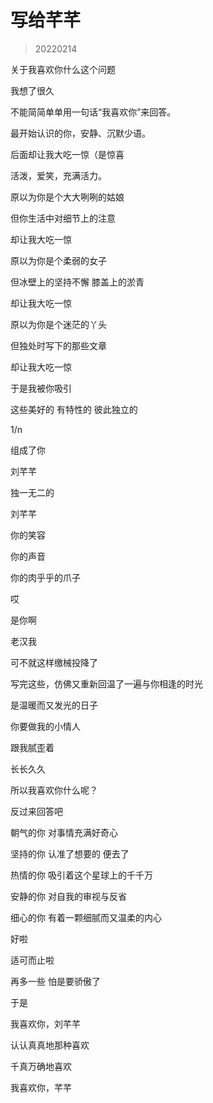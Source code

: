 # 写给芊芊
> 20220214

关于我喜欢你什么这个问题

我想了很久

不能简简单单用一句话“我喜欢你”来回答。

最开始认识的你，安静、沉默少语。

后面却让我大吃一惊（是惊喜

活泼，爱笑，充满活力。



原以为你是个大大咧咧的姑娘

但你生活中对细节上的注意

却让我大吃一惊

原以为你是个柔弱的女子

但冰壁上的坚持不懈 膝盖上的淤青

却让我大吃一惊

原以为你是个迷茫的丫头

但独处时写下的那些文章

却让我大吃一惊

于是我被你吸引

这些美好的 有特性的 彼此独立的

1/n

组成了你

刘芊芊

独一无二的

刘芊芊

你的笑容

你的声音

你的肉乎乎的爪子

哎

是你啊

老汉我

可不就这样缴械投降了



写完这些，仿佛又重新回温了一遍与你相逢的时光

是温暖而又发光的日子

你要做我的小情人

跟我腻歪着

长长久久



所以我喜欢你什么呢？

反过来回答吧

朝气的你 对事情充满好奇心

坚持的你 认准了想要的 便去了

热情的你 吸引着这个星球上的千千万

安静的你 对自我的审视与反省

细心的你 有着一颗细腻而又温柔的内心



好啦

适可而止啦

再多一些  怕是要骄傲了

于是

我喜欢你，刘芊芊

认认真真地那种喜欢

千真万确地喜欢

我喜欢你，芊芊
